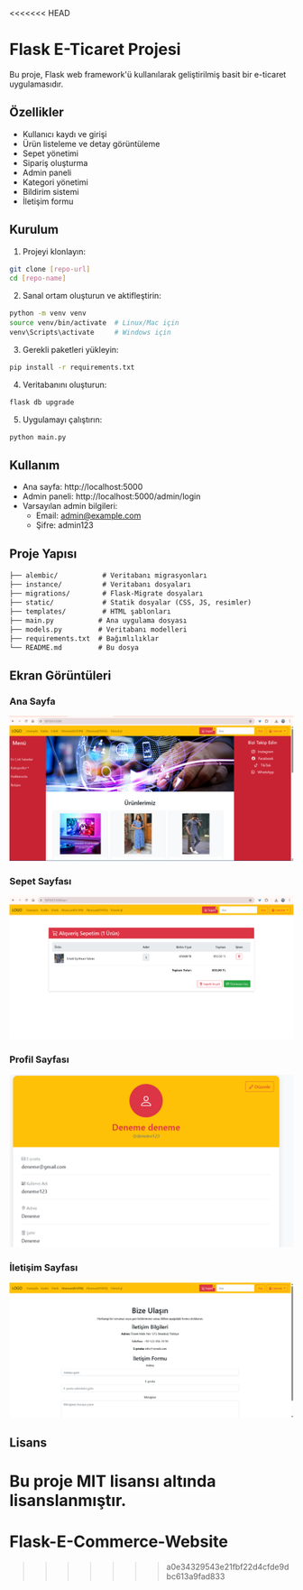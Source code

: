 <<<<<<< HEAD
# Flask E-Ticaret Projesi

Bu proje, Flask web framework'ü kullanılarak geliştirilmiş basit bir e-ticaret uygulamasıdır.

## Özellikler

- Kullanıcı kaydı ve girişi
- Ürün listeleme ve detay görüntüleme
- Sepet yönetimi
- Sipariş oluşturma
- Admin paneli
- Kategori yönetimi
- Bildirim sistemi
- İletişim formu

## Kurulum

1. Projeyi klonlayın:
```bash
git clone [repo-url]
cd [repo-name]
```

2. Sanal ortam oluşturun ve aktifleştirin:
```bash
python -m venv venv
source venv/bin/activate  # Linux/Mac için
venv\Scripts\activate     # Windows için
```

3. Gerekli paketleri yükleyin:
```bash
pip install -r requirements.txt
```

4. Veritabanını oluşturun:
```bash
flask db upgrade
```

5. Uygulamayı çalıştırın:
```bash
python main.py
```

## Kullanım

- Ana sayfa: http://localhost:5000
- Admin paneli: http://localhost:5000/admin/login
- Varsayılan admin bilgileri:
  - Email: admin@example.com
  - Şifre: admin123

## Proje Yapısı

```
├── alembic/           # Veritabanı migrasyonları
├── instance/          # Veritabanı dosyaları
├── migrations/        # Flask-Migrate dosyaları
├── static/            # Statik dosyalar (CSS, JS, resimler)
├── templates/         # HTML şablonları
├── main.py           # Ana uygulama dosyası
├── models.py         # Veritabanı modelleri
├── requirements.txt  # Bağımlılıklar
└── README.md         # Bu dosya
```


## Ekran Görüntüleri

### Ana Sayfa
![Ana Sayfa](static/images/HomePage.png)

### Sepet Sayfası
![Sepet](static/images/CartPage.png)

### Profil Sayfası
![Profil](static/images/ProfilePage.png)

### İletişim Sayfası
![İletişim](static/images/ContactPage.png)
## Lisans

Bu proje MIT lisansı altında lisanslanmıştır. 
=======
# Flask-E-Commerce-Website
>>>>>>> a0e34329543e21fbf22d4cfde9dbc613a9fad833
